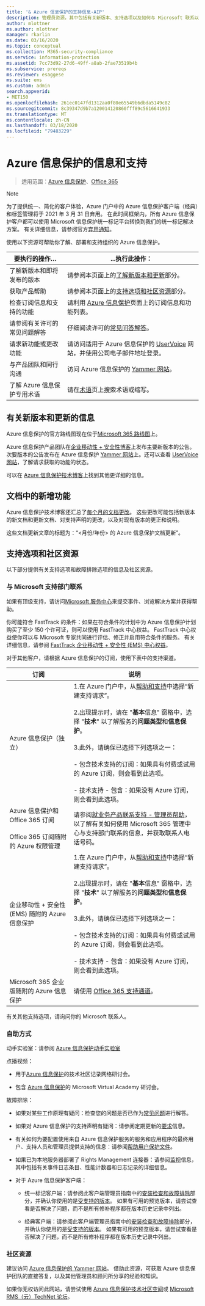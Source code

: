 ```yaml
---
title: '& Azure 信息保护的支持信息-AIP'
description: 管理员资源，其中包括有关新版本、支持选项以及如何与 Microsoft 联系以报告问题的信息。
author: mlottner
ms.author: mlottner
manager: rkarlin
ms.date: 03/16/2020
ms.topic: conceptual
ms.collection: M365-security-compliance
ms.service: information-protection
ms.assetid: 7cc73d92-27d6-49ff-a8ab-2fae73519b4b
ms.subservice: prereqs
ms.reviewer: esaggese
ms.suite: ems
ms.custom: admin
search.appverid:
- MET150
ms.openlocfilehash: 261ec0147fd1312aa0f80e65549b6dbda5149c82
ms.sourcegitcommit: 8c39347d9b7a120014120860fff89c5616641933
ms.translationtype: MT
ms.contentlocale: zh-CN
ms.lasthandoff: 03/18/2020
ms.locfileid: "79483229"
---
```

# <a name="information-and-support-for-azure-information-protection"></a>Azure 信息保护的信息和支持

>适用范围：[Azure 信息保护](https://azure.microsoft.com/pricing/details/information-protection)、[Office 365](https://download.microsoft.com/download/E/C/F/ECF42E71-4EC0-48FF-AA00-577AC14D5B5C/Azure_Information_Protection_licensing_datasheet_EN-US.pdf)

>[!NOTE] 
> 为了提供统一、简化的客户体验，Azure 门户中的 Azure 信息保护客户端（经典）和标签管理将于 2021 年 3 月 31 日弃用。 在此时间框架内，所有 Azure 信息保护客户都可以使用 Microsoft 信息保护统一标记平台转换到我们的统一标记解决方案。 有关详细信息，请参阅官方[弃用通知](https://aka.ms/aipclassicsunset)。

使用以下资源可帮助你了解、部署和支持组织的 Azure 信息保护。

|要执行的操作…|...执行此操作：|
|----------------|---------------|
|了解新版本和即将发布的版本|请参阅本页面上的[了解新版本和更新](#information-about-new-releases-and-updates)部分。|
|获取产品帮助|请参阅本页面上的[支持选项和社区资源](#support-options-and-community-resources)部分。|
|检查订阅信息和支持的功能|请利用 [Azure 信息保护](https://azure.microsoft.com/pricing/details/information-protection)页面上的订阅信息和功能列表。|
|请参阅有关许可的常见问题解答|仔细阅读许可的[常见问答解答](https://azure.microsoft.com/pricing/details/information-protection#faq)。|
|请求新功能或更改功能|请访问适用于 Azure 信息保护的 [UserVoice](https://msip.uservoice.com) 网站，并使用公司电子邮件地址登录。|
|与产品团队和同行沟通|访问 Azure 信息保护的 [Yammer 网站](https://www.yammer.com/AskIPTeam)。|
|了解 Azure 信息保护专用术语|请在[术语](terminology.md)页上搜索术语或缩写。|

## <a name="information-about-new-releases-and-updates"></a>有关新版本和更新的信息

Azure 信息保护的官方路线图现在位于[Microsoft 365 路线图](https://www.microsoft.com/microsoft-365/roadmap?&filters=Azure%20Information%20Protection%2CO365%20Information%20Protection#owRoadmapMainContent)上。

Azure 信息保护产品团队在[企业移动性 + 安全性博客](https://techcommunity.microsoft.com/t5/Enterprise-Mobility-Security/bg-p/enterprisemobilityandsecurity/label-name/Azure%20Information%20Protection)上发布主要新版本的公告。 次要版本的公告发布在 Azure 信息保护 [Yammer 网站](https://www.yammer.com/AskIPTeam)上。还可以查看 [UserVoice 网站](https://msip.uservoice.com)，了解请求获取的功能的状态。

可以在 [Azure 信息保护技术博客](https://aka.ms/AIPblog)上找到其他更详细的信息。 

## <a name="whats-new-in-the-documentation"></a>文档中的新增功能

Azure 信息保护技术博客还汇总了[每个月的文档更改](https://techcommunity.microsoft.com/t5/Azure-Information-Protection/bg-p/AzureInformationProtectionBlog/label-name/Docs)。 这些更改可能包括新版本的新文档和更新文档、对支持声明的更改，以及对现有版本的更正和说明。

这些文档更新文章的标题为：“\<月份/年份> 的 Azure 信息保护文档更新”。

## <a name="support-options-and-community-resources"></a>支持选项和社区资源
以下部分提供有关支持选项和故障排除选项的信息及社区资源。

### <a name="to-contact-microsoft-support"></a>与 Microsoft 支持部门联系

如果有顶级支持，请访问[Microsoft 服务中心](https://serviceshub.microsoft.com/support/contactsupport)来提交事件、浏览解决方案并获得帮助。

你可能符合 FastTrack 的条件：如果在符合条件的计划中为 Azure 信息保护计划购买了至少 150 个许可证，则可以使用 FastTrack 中心权益。 FastTrack 中心权益使你可以与 Microsoft 专家共同进行评估、修正并启用符合条件的服务。 有关详细信息，请参阅 [FastTrack 企业移动性 + 安全性 (EMS) 中心权益](/enterprise-mobility-security/Solutions/fasttrack-center-benefit-process-for-enterprise-mobility-suite-ems)。

对于其他客户，请根据 Azure 信息保护的订阅，使用下表中的支持渠道。

|订阅|说明|
|----------------|---------------|
|Azure 信息保护（独立）|1.在 Azure 门户中，从[帮助和支持](https://portal.azure.com/#blade/Microsoft_Azure_Support/HelpAndSupportBlade)中选择“新建支持请求”。<br /><br />2.出现提示时，请在 "**基本**信息" 窗格中，选择 "**技术**" 以了解服务的**问题类型**和**信息保护**。 <br /><br />3.此外，请确保已选择下列选项之一：<br /><br />- 包含技术支持的订阅：如果具有付费或试用的 Azure 订阅，则会看到此选项。<br /><br /> - 技术支持 - 包含：如果没有 Azure 订阅，则会看到此选项。|
|Azure 信息保护和 Office 365 订阅<br /><br />Office 365 订阅随附的 Azure 权限管理|请参阅[就业务产品联系支持 - 管理员帮助](https://support.office.com/en-us/article/32a17ca7-6fa0-4870-8a8d-e25ba4ccfd4b)，以了解有关如何使用 Microsoft 365 管理中心与支持部门联系的信息，并获取联系人电话号码。|
|企业移动性 + 安全性 (EMS) 随附的 Azure 信息保护|1.在 Azure 门户中，从[帮助和支持](https://portal.azure.com/#blade/Microsoft_Azure_Support/HelpAndSupportBlade)中选择“新建支持请求”。<br /><br />2.出现提示时，请在 "**基本**信息" 窗格中，选择 "**技术**" 以了解服务的**问题类型**和**信息保护**。 <br /><br />3.此外，请确保已选择下列选项之一：<br /><br />- 包含技术支持的订阅：如果具有付费或试用的 Azure 订阅，则会看到此选项。<br /><br /> - 技术支持 - 包含：如果没有 Azure 订阅，则会看到此选项。|
|Microsoft 365 企业版随附的 Azure 信息保护|请使用 [Office 365 支持通道](https://support.office.com/en-us/article/32a17ca7-6fa0-4870-8a8d-e25ba4ccfd4b)。|

有关其他支持选项，请询问你的 Microsoft 联系人。 


### <a name="self-help"></a>自助方式

动手实验室：请参阅 [Azure 信息保护动手实验室](https://techcommunity.microsoft.com/t5/Azure-Information-Protection/Azure-Information-Protection-Hands-On-Lab/ba-p/265433)

点播视频：

- 用于[Azure 信息保护](https://techcommunity.microsoft.com/t5/Azure-Information-Protection/AIP-Webinar-Recordings/m-p/364014)的技术社区记录网络研讨会。

- 包含 [Azure 信息保护](https://mva.microsoft.com/search/SearchResults.aspx#!q=Azure%20Information%20protection)的 Microsoft Virtual Academy 研讨会。

故障排除：

- 如果对某些工作原理有疑问：检查您的问题是否已作为[常见问题](faqs.md)进行解答。

- 如果对 Azure 信息保护的支持声明有疑问：请参阅定期更新的[要求](requirements.md)信息。

- 有关如何为要配置使用来自 Azure 信息保护服务的服务和应用程序的最终用户、支持人员和管理员提供支持的信息：请参阅[帮助用户保护文件](help-users.md)。

- 如果已为本地服务器部署了 Rights Management 连接器：请参阅[监视](monitor-rms-connector.md)信息，其中包括有关事件日志条目、性能计数器和日志记录的详细信息。

- 对于 Azure 信息保护客户端：
    
    - 统一标记客户端：请参阅此客户端管理员指南中的[安装检查和故障排除](./rms-client/clientv2-admin-guide.md#installation-checks-and-troubleshooting)部分，并确认你使用的是[受支持的版本](./rms-client/unifiedlabelingclient-version-release-history.md#servicing-information-and-timelines)。 如果有可用的预览版本，请尝试查看是否解决了问题，而不是所有修补程序都在版本历史记录中列出。
    
    - 经典客户端：请参阅此客户端管理员指南中的[安装检查和故障排除](./rms-client/client-admin-guide.md#installation-checks-and-troubleshooting)部分，并确认你使用的是[受支持的版本](./rms-client/client-version-release-history.md#servicing-information-and-timelines)。 如果有可用的预览版本，请尝试查看是否解决了问题，而不是所有修补程序都在版本历史记录中列出。

### <a name="community-resources"></a>社区资源

建议访问 [Azure 信息保护的 Yammer 网站](https://www.yammer.com/AskIPTeam)。 借助此资源，可获取 Azure 信息保护团队的直接答复，以及其他管理员和顾问所分享的经验和知识。

如果你无权访问此网站，请尝试使用 [Azure 信息保护技术社区空间](https://techcommunity.microsoft.com/t5/Azure-Information-Protection/bd-p/Azure-Information-Protection)或 [Microsoft RMS（云）TechNet 论坛](https://social.technet.microsoft.com/Forums/en-US/home?forum=rmscloud)。

